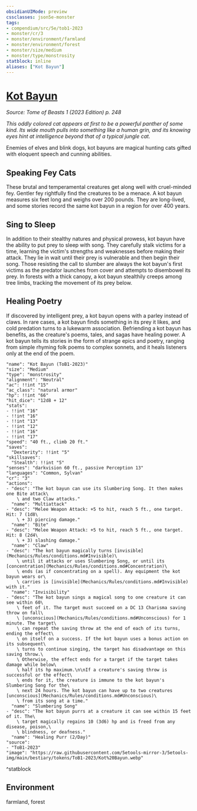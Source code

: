 ```yaml
---
obsidianUIMode: preview
cssclasses: json5e-monster
tags:
- compendium/src/5e/tob1-2023
- monster/cr/3
- monster/environment/farmland
- monster/environment/forest
- monster/size/medium
- monster/type/monstrosity
statblock: inline
aliases: ["Kot Bayun"]
---
```

# [Kot Bayun](Mechanics\bestiary\monstrosity/kot-bayun-tob1-2023.md)
*Source: Tome of Beasts 1 (2023 Edition) p. 248*  

*This oddly colored cat appears at first to be a powerful panther of some kind. Its wide mouth pulls into something like a human grin, and its knowing eyes hint at intelligence beyond that of a typical jungle cat.*

Enemies of elves and blink dogs, kot bayuns are magical hunting cats gifted with eloquent speech and cunning abilities.

## Speaking Fey Cats

These brutal and temperamental creatures get along well with cruel-minded fey. Gentler fey rightfully find the creatures to be a menace. A kot bayun measures six feet long and weighs over 200 pounds. They are long-lived, and some stories record the same kot bayun in a region for over 400 years.

## Sing to Sleep

In addition to their stealthy natures and physical prowess, kot bayun have the ability to put prey to sleep with song. They carefully stalk victims for a time, learning the victim's strengths and weaknesses before making their attack. They lie in wait until their prey is vulnerable and then begin their song. Those resisting the call to slumber are always the kot bayun's first victims as the predator launches from cover and attempts to disembowel its prey. In forests with a thick canopy, a kot bayun stealthily creeps among tree limbs, tracking the movement of its prey below.

## Healing Poetry

If discovered by intelligent prey, a kot bayun opens with a parley instead of claws. In rare cases, a kot bayun finds something in its prey it likes, and cold predation turns to a lukewarm association. Befriending a kot bayun has benefits, as the creature's poems, tales, and sagas have healing power. A kot bayun tells its stories in the form of strange epics and poetry, ranging from simple rhyming folk poems to complex sonnets, and it heals listeners only at the end of the poem.

```statblock
"name": "Kot Bayun (ToB1-2023)"
"size": "Medium"
"type": "monstrosity"
"alignment": "Neutral"
"ac": !!int "15"
"ac_class": "natural armor"
"hp": !!int "66"
"hit_dice": "12d8 + 12"
"stats":
- !!int "16"
- !!int "16"
- !!int "13"
- !!int "12"
- !!int "16"
- !!int "17"
"speed": "40 ft., climb 20 ft."
"saves":
  "Dexterity": !!int "5"
"skillsaves":
  "Stealth": !!int "5"
"senses": "darkvision 60 ft., passive Perception 13"
"languages": "Common, Sylvan"
"cr": "3"
"actions":
- "desc": "The kot bayun can use its Slumbering Song. It then makes one Bite attack\
    \ and two Claw attacks."
  "name": "Multiattack"
- "desc": "Melee Weapon Attack: +5 to hit, reach 5 ft., one target. Hit: 7 (1d8\
    \ + 3) piercing damage."
  "name": "Bite"
- "desc": "Melee Weapon Attack: +5 to hit, reach 5 ft., one target. Hit: 8 (2d4\
    \ + 3) slashing damage."
  "name": "Claw"
- "desc": "The kot bayun magically turns [invisible](Mechanics/Rules/conditions.md#Invisible)\
    \ until it attacks or uses Slumbering Song, or until its [concentration](Mechanics/Rules/conditions.md#Concentration)\
    \ ends (as if concentrating on a spell). Any equipment the kot bayun wears or\
    \ carries is [invisible](Mechanics/Rules/conditions.md#Invisible) with it."
  "name": "Invisibility"
- "desc": "The kot bayun sings a magical song to one creature it can see within 60\
    \ feet of it. The target must succeed on a DC 13 Charisma saving throw on fall\
    \ [unconscious](Mechanics/Rules/conditions.md#Unconscious) for 1 minute. The target\
    \ can repeat the saving throw at the end of each of its turns, ending the effect\
    \ on itself on a success. If the kot bayun uses a bonus action on its subsequent\
    \ turns to continue singing, the target has disadvantage on this saving throw.\
    \ Otherwise, the effect ends for a target if the target takes damage while below\
    \ half its hp maximum.\n\nIf a creature's saving throw is successful or the effect\
    \ ends for it, the creature is immune to the kot bayun's Slumbering Song for the\
    \ next 24 hours. The kot bayun can have up to two creatures [unconscious](Mechanics/Rules/conditions.md#Unconscious)\
    \ from its song at a time."
  "name": "Slumbering Song"
- "desc": "The kot bayun purrs at a creature it can see within 15 feet of it. The\
    \ target magically regains 10 (3d6) hp and is freed from any disease, poison,\
    \ blindness, or deafness."
  "name": "Healing Purr (2/Day)"
"source":
- "ToB1-2023"
"image": "https://raw.githubusercontent.com/5etools-mirror-3/5etools-img/main/bestiary/tokens/ToB1-2023/Kot%20Bayun.webp"
```
^statblock

## Environment

farmland, forest